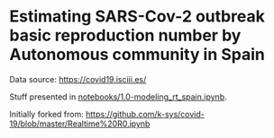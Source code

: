 # Estimating SARS-Cov-2 outbreak basic reproduction number by Autonomous community in Spain

Data source: https://covid19.isciii.es/

Stuff presented in [notebooks/1.0-modeling_rt_spain.ipynb](https://gitlab.com/fpozoc/covid-rt/-/blob/master/notebooks/1.0-modeling_rt_spain.ipynb).

Initially forked from: https://github.com/k-sys/covid-19/blob/master/Realtime%20R0.ipynb